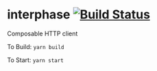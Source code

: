 interphase  [![Build Status](https://travis-ci.org/Omniphase/interphase.svg?branch=master)](https://travis-ci.org/Omniphase/interphase)
================
Composable HTTP client

To Build: `yarn build`

To Start: `yarn start`
